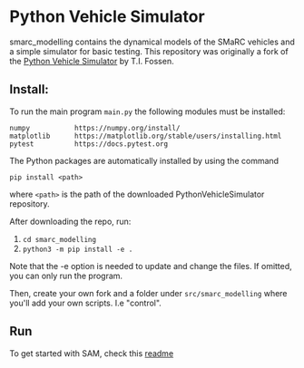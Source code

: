 # Python Vehicle Simulator
smarc_modelling contains the dynamical models of the SMaRC vehicles and a simple simulator for basic testing.
This repository was originally a fork of the [Python Vehicle Simulator](https://github.com/cybergalactic/PythonVehicleSimulator.git) by T.I. Fossen.

## Install:
To run the main program ```main.py``` the following modules must be installed:

    numpy           https://numpy.org/install/
    matplotlib      https://matplotlib.org/stable/users/installing.html
    pytest          https://docs.pytest.org

The Python packages are automatically installed by using the command

```pip install <path>```

where ```<path>``` is the path of the downloaded PythonVehicleSimulator repository.

After downloading the repo, run:

1. ```cd smarc_modelling ```
2. ```python3 -m pip install -e .```

Note that the -e option is needed to update and change the files. If omitted, you can only run the program.

Then, create your own fork and a folder under ```src/smarc_modelling``` where you'll add your own scripts. I.e "control".

## Run
To get started with SAM, check this [readme](https://gitr.sys.kth.se/smarc-project/smarc_modelling/blob/main/src/smarc_modelling/README.md)
